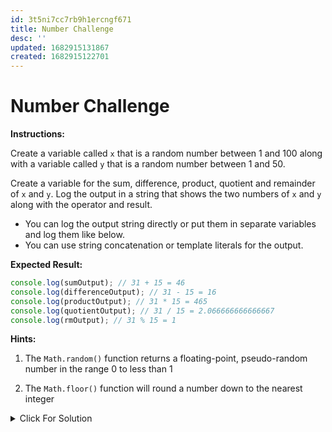 ```yaml
---
id: 3t5ni7cc7rb9h1ercngf671
title: Number Challenge
desc: ''
updated: 1682915131867
created: 1682915122701
---
```

# Number Challenge

**Instructions:**

Create a variable called `x` that is a random number between 1 and 100 along with a variable called `y` that is a random number between 1 and 50.

Create a variable for the sum, difference, product, quotient and remainder of `x` and `y`. Log the output in a string that shows the two numbers of `x` and `y` along with the operator and result.

- You can log the output string directly or put them in separate variables and log them like below.
- You can use string concatenation or template literals for the output.

**Expected Result:**

```JavaScript
console.log(sumOutput); // 31 + 15 = 46
console.log(differenceOutput); // 31 - 15 = 16
console.log(productOutput); // 31 * 15 = 465
console.log(quotientOutput); // 31 / 15 = 2.066666666666667
console.log(rmOutput); // 31 % 15 = 1
```

**Hints:**

1. The `Math.random()` function returns a floating-point, pseudo-random number in the range 0 to less than 1

2. The `Math.floor()` function will round a number down to the nearest integer

<details>
  <summary>Click For Solution</summary>
  
  ```JavaScript
x = Math.floor(Math.random() * 100) + 1;
y = Math.floor(Math.random() * 50) + 1;

// Get the sum
const sum = x + y;
const sumOutput = `${x} + ${y} = ${sum}`;
console.log(sumOutput);

// Get the difference
const difference = x - y;
const differenceOutput = `${x} - ${y} = ${difference}`;
console.log(differenceOutput);

// Get the product
const product = x _ y;
const productOutput = `${x} _ ${y} = ${product}`;
console.log(productOutput);

// Get the quotient
const quotient = x / y;
const quotientOutput = `${x} / ${y} = ${quotient}`;
console.log(quotientOutput);

// Get the remainder
const rm = x % y;
const rmOutput = `${x} % ${y} = ${rm}`;
console.log(rmOutput);

```

</details>


```
